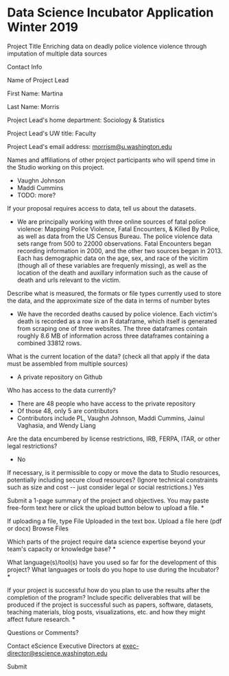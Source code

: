 # Data Science Incubator Application Winter 2019

Project Title
Enriching data on deadly police violence violence through imputation of multiple data sources

Contact Info

Name of Project Lead

First Name: Martina
  
Last Name: Morris

Project Lead's home department: Sociology & Statistics

Project Lead's UW title: Faculty

Project Lead's email address: morrism@u.washington.edu

Names and affiliations of other project participants who will spend time in the Studio working on this project.
- Vaughn Johnson
- Maddi Cummins
- TODO: more?

If your proposal requires access to data, tell us about the datasets.
- We are principally working with three online sources of fatal police violence: Mapping Police Violence, Fatal Encounters, & Killed By Police, as well as data from the US Census Bureau. The police violence data sets range from 500 to 22000 observations. Fatal Encounters began recording information in 2000, and the other two sources began in 2013. Each has demographic data on the age, sex, and race of the vicitim (though all of these variables are frequenly missing), as well as the location of the death and auxillary information such as the cause of death and urls relevant to the victim.

Describe what is measured, the formats or file types currently used to store the data, and the approximate size of the data in terms of number bytes
- We have the recorded deaths caused by police violence. Each victim's death is recorded as a row in an R dataframe, which itself is generated from scraping one of three websites. The three dataframes contain roughly 8.6 MB of information across three dataframes containing a combined 33812 rows.

What is the current location of the data? (check all that apply if the data must be assembled from multiple sources) 
- A private repository on Github

Who has access to the data currently?
- There are 48 people who have access to the private repository
- Of those 48, only 5 are contributors
- Contributors include PL, Vaughn Johnson, Maddi Cummins, Jainul Vaghasia, and Wendy Liang
 
Are the data encumbered by license restrictions, IRB, FERPA, ITAR, or other legal restrictions?
- No

If necessary, is it permissible to copy or move the data to Studio resources, potentially including secure cloud resources? (Ignore technical constraints such as size and cost -- just consider legal or social restrictions.)
  Yes

Submit a 1-page summary of the project and objectives. You may paste free-form text here or click the upload button below to upload a file. *

If uploading a file, type File Uploaded in the text box.
Upload a file here (pdf or docx)
Browse Files

Which parts of the project require data science expertise beyond your team's capacity or knowledge base? *

What language(s)/tool(s) have you used so far for the development of this project? What languages or tools do you hope to use during the Incubator? *

If your project is successful how do you plan to use the results after the completion of the program? Include specific deliverables that will be produced if the project is successful such as papers, software, datasets, teaching materials, blog posts, visualizations, etc. and how they might affect future research. *

Questions or Comments?

Contact eScience Executive Directors at exec-director@escience.washington.edu

Submit

